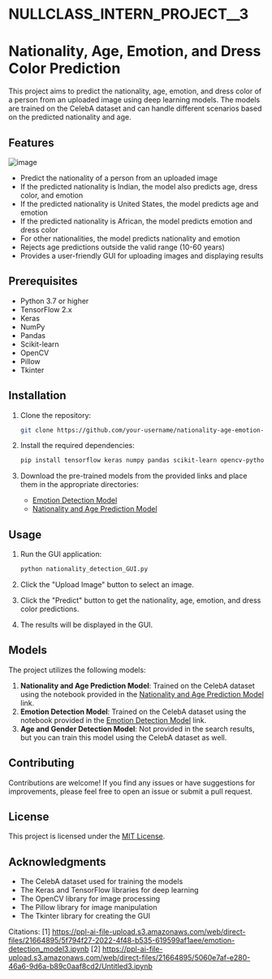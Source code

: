 # NULLCLASS_INTERN_PROJECT__3
# Nationality, Age, Emotion, and Dress Color Prediction

This project aims to predict the nationality, age, emotion, and dress color of a person from an uploaded image using deep learning models. The models are trained on the CelebA dataset and can handle different scenarios based on the predicted nationality and age.

## Features
![image](https://github.com/ARAVINDAN20/NULLCLASS_INTERN_PROJECT__3/assets/116174602/df21fa57-f5e7-465d-ba44-d970da6a068c)
- Predict the nationality of a person from an uploaded image
- If the predicted nationality is Indian, the model also predicts age, dress color, and emotion
- If the predicted nationality is United States, the model predicts age and emotion
- If the predicted nationality is African, the model predicts emotion and dress color
- For other nationalities, the model predicts nationality and emotion
- Rejects age predictions outside the valid range (10-60 years)
- Provides a user-friendly GUI for uploading images and displaying results

## Prerequisites

- Python 3.7 or higher
- TensorFlow 2.x
- Keras
- NumPy
- Pandas
- Scikit-learn
- OpenCV
- Pillow
- Tkinter

## Installation

1. Clone the repository:
   ```bash
   git clone https://github.com/your-username/nationality-age-emotion-detection.git
   ```

2. Install the required dependencies:
   ```bash
   pip install tensorflow keras numpy pandas scikit-learn opencv-python pillow
   ```

3. Download the pre-trained models from the provided links and place them in the appropriate directories:
   - [Emotion Detection Model](https://ppl-ai-file-upload.s3.amazonaws.com/web/direct-files/21664895/5f794f27-2022-4f48-b535-619599af1aee/emotion-detection_model3.ipynb)
   - [Nationality and Age Prediction Model](https://ppl-ai-file-upload.s3.amazonaws.com/web/direct-files/21664895/5060e7af-e280-46a6-9d6a-b89c0aaf8cd2/Untitled3.ipynb)

## Usage

1. Run the GUI application:
   ```bash
   python nationality_detection_GUI.py
   ```

2. Click the "Upload Image" button to select an image.
3. Click the "Predict" button to get the nationality, age, emotion, and dress color predictions.
4. The results will be displayed in the GUI.

## Models

The project utilizes the following models:

1. **Nationality and Age Prediction Model**: Trained on the CelebA dataset using the notebook provided in the [Nationality and Age Prediction Model](https://ppl-ai-file-upload.s3.amazonaws.com/web/direct-files/21664895/5060e7af-e280-46a6-9d6a-b89c0aaf8cd2/Untitled3.ipynb) link.
2. **Emotion Detection Model**: Trained on the CelebA dataset using the notebook provided in the [Emotion Detection Model](https://ppl-ai-file-upload.s3.amazonaws.com/web/direct-files/21664895/5f794f27-2022-4f48-b535-619599af1aee/emotion-detection_model3.ipynb) link.
3. **Age and Gender Detection Model**: Not provided in the search results, but you can train this model using the CelebA dataset as well.

## Contributing

Contributions are welcome! If you find any issues or have suggestions for improvements, please feel free to open an issue or submit a pull request.

## License

This project is licensed under the [MIT License](LICENSE).

## Acknowledgments

- The CelebA dataset used for training the models
- The Keras and TensorFlow libraries for deep learning
- The OpenCV library for image processing
- The Pillow library for image manipulation
- The Tkinter library for creating the GUI


Citations:
[1] https://ppl-ai-file-upload.s3.amazonaws.com/web/direct-files/21664895/5f794f27-2022-4f48-b535-619599af1aee/emotion-detection_model3.ipynb
[2] https://ppl-ai-file-upload.s3.amazonaws.com/web/direct-files/21664895/5060e7af-e280-46a6-9d6a-b89c0aaf8cd2/Untitled3.ipynb

